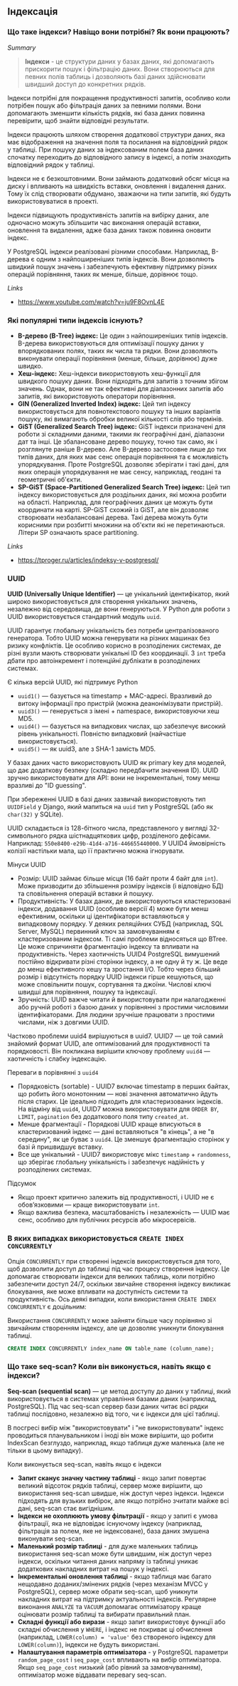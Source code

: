 ## Індексація

### Що таке індекси? Навіщо вони потрібні? Як вони працюють?

*Summary*
>  **Індекси** - це структури даних у базах даних, які допомагають прискорити пошук і фільтрацію даних. Вони створюються для певних полів таблиць і дозволяють базі даних здійснювати швидший доступ до конкретних рядків.

Індекси потрібні для покращення продуктивності запитів, особливо коли потрібен пошук або фільтрація даних за певними полями. Вони допомагають зменшити кількість рядків, які база даних повинна перевірити, щоб знайти відповідні результати.

Індекси працюють шляхом створення додаткової структури даних, яка має відображення на значення поля та посилання на відповідний рядок у таблиці. При пошуку даних за індексованим полем база даних спочатку переходить до відповідного запису в індексі, а потім знаходить відповідний рядок у таблиці.

Індекси не є безкоштовними. Вони займають додатковий обсяг місця на диску і впливають на швидкість вставки, оновлення і видалення даних. Тому їх слід створювати обдумано, зважаючи на типи запитів, які будуть використовуватися в проекті.

Індекси підвищують продуктивність запитів на вибірку даних, але одночасно можуть збільшити час виконання операцій вставки, оновлення та видалення, адже база даних також повинна оновити індекс.

У PostgreSQL індекси реалізовані різними способами. Наприклад, B-дерева є одним з найпоширеніших типів індексів. Вони дозволяють швидкий пошук значень і забезпечують ефективну підтримку різних операцій порівняння, таких як менше, більше, дорівнює тощо.

*Links*

- https://www.youtube.com/watch?v=ju9F8OvnL4E

### Які популярні типи індексів існують?

- **B-дерево (B-Tree) індекс:** Це один з найпоширеніших типів індексів. B-дерева використовуються для оптимізації пошуку даних у впорядкованих полях, таких як числа та рядки. Вони дозволяють виконувати операції порівняння (менше, більше, дорівнює) дуже швидко.
- **Хеш-індекс:** Хеш-індекси використовують хеш-функції для швидкого пошуку даних. Вони підходять для запитів з точним збігом значень. Однак, вони не так ефективні для діапазонних запитів або запитів, які використовують оператори порівняння.
- **GIN (Generalized Inverted Index) індекс:** Цей тип індексу використовується для повнотекстового пошуку та інших варіантів пошуку, які вимагають обробки великої кількості слів або термінів.
- **GiST (Generalized Search Tree) індекс:** GiST індекси призначені для роботи зі складними даними, такими як географічні дані, діапазони дат та інші. Це збалансоване дерево пошуку, точно так само, як і розглянуте раніше B-дерево. Але B-дерево застосовне лише до тих типів даних, для яких має сенс операція порівняння та є можливість упорядкування. Проте PostgreSQL дозволяє зберігати і такі дані, для яких операція упорядкування не має сенсу, наприклад, геодані та геометричні об'єкти.
- **SP-GiST (Space-Partitioned Generalized Search Tree) індекс:** Цей тип індексу використовується для роздільних даних, які можна розбити на області. Наприклад, для географічних даних це можуть бути координати на карті. SP-GiST схожий із GiST, але він дозволяє створювати незбалансовані дерева. Такі дерева можуть бути корисними при розбитті множини на  об'єкти які не перетинаються. Літери SP означають space partitioning.

*Links*

- https://tproger.ru/articles/indeksy-v-postgresql/

### UUID

**UUID (Universally Unique Identifier)** — це унікальний ідентифікатор, який широко використовується для створення унікальних значень, незалежно від середовища, де вони генеруються. У Python для роботи з UUID використовується стандартний модуль `uuid`.

UUID гарантує глобальну унікальність без потреби централізованого генератора. Тобто UUID можна генерувати на різних машинах без ризику конфліктів. Це особливо корисно в розподілених системах, де різні вузли мають створювати унікальні ID без координації. З `int` треба дбати про автоінкремент і потенційні дублікати в розподілених системах.

Є кілька версій UUID, які підтримує Python

- `uuid1()` — базується на timestamp + MAC-адресі. Вразливий до витоку інформації про пристрій (можна деанонімізувати пристрій).
- `uuid3()` — генерується з імені + namespace, використовуючи хеш MD5.
- `uuid4()` — базується на випадкових числах, що забезпечує високий рівень унікальності. Повністю випадковий (найчастіше використовується).
- `uuid5()` — як uuid3, але з SHA-1 замість MD5.

У базах даних часто використовують UUID як primary key для моделей, що дає додаткову безпеку (складно передбачити значення ID).
UUID зручно використовувати для API: вони не інкрементальні, тому менш вразливі до "ID guessing".

При збереженні UUID в базі даних зазвичай використовують тип `UUIDField` у Django, який мапиться на `uuid` тип у PostgreSQL (або як `char(32)` у SQLite).

UUID складається із 128-бітного числа, представленого у вигляді 32-символьного рядка шістнадцяткових цифр, розділеного дефісами. Наприклад: `550e8400-e29b-41d4-a716-446655440000`.
У UUID4 ймовірність колізії настільки мала, що її практично можна ігнорувати.

Мінуси UUID

- Розмір: UUID займає більше місця (16 байт проти 4 байт для `int`). Може призводити до збільшення розміру індексів (і відповідно БД) та сповільнення операцій вставки й пошуку.
- Продуктивність:  У базах даних, де використовуються кластеризовані індекси, додавання UUID (особливо версії 4) може бути менш ефективним, оскільки ці ідентифікатори вставляються у випадковому порядку. У деяких реляційних СУБД (наприклад, SQL Server, MySQL) первинний ключ за замовчуванням є кластеризованим індексом. Ті самі проблеми відносяться що BTree. Це може спричиняти фрагментацію індексу та впливати на продуктивність. Через хаотичність UUID4 PostgreSQL вимушений постійно відкривати різні сторінки індексу, а не одну й ту ж. Це веде до менш ефективного кешу та зростання I/O. Тобто через більший розмір і відсутність порядку UUID індекси гірше кешуються, що може сповільнити пошук, сортування та джоїни. Числові ключі швидші для порівняння, пошуку та індексації.
- Зручність: UUID важче читати й використовувати при налагодженні або ручній роботі з базою даних у порівнянні з простими числовими ідентифікаторами. Для людини зручніше працювати з простими числами, ніж з довгими UUID.

Частково проблеми uuid4 вирішуються в uuid7. UUID7 — це той самий знайомий формат UUID, але оптимізований для продуктивності та порядковості. Він покликана вирішити ключову проблему `uuid4` — хаотичність і слабку індексацію.

Переваги в порівнянні з `uuid4`

- Порядковість (sortable)  - UUID7 включає timestamp в перших байтах, що робить його монотонним — нові значення автоматично йдуть після старих. Це ідеально підходить для кластеризованих індексів. На відміну від `uuid4`, UUID7 можна використовувати для `ORDER BY`, `LIMIT`, `pagination` без додаткового поля типу `created_at`.
- Менше фрагментації - Порядкові UUID краще вписуються в кластеризований індекс — дані вставляються "в кінець", а не "в середину", як це буває з `uuid4`. Це зменшує фрагментацію сторінок у базі й пришвидшує вставку.
- Все ще унікальний - UUID7 використовує мікс `timestamp` + `randomness`, що зберігає глобальну унікальність і забезпечує надійність у розподілених системах.

Підсумок

- Якщо проект критично залежить від продуктивності, і UUID не є обов’язковими — краще використовувати `int`.
- Якщо важлива безпека, масштабованість і незалежність — UUID має сенс, особливо для публічних ресурсів або мікросервісів.

### В яких випадках використовується `CREATE INDEX CONCURRENTLY`

Опція `CONCURRENTLY` при створенні індексів використовується для того, щоб дозволити доступ до таблиці під час процесу створення індексу. Це допомагає створювати індекси для великих таблиць, коли потрібно забезпечити доступ 24/7, оскільки звичайне створення індексу викликає блокування, яке може впливати на доступність системи та продуктивність. Ось деякі випадки, коли використання `CREATE INDEX CONCURRENTLY` є доцільним:

Використання `CONCURRENTLY` може зайняти більше часу порівняно зі звичайним створенням індексу, але це дозволяє уникнути блокування таблиці.

```sql
CREATE INDEX CONCURRENTLY index_name ON table_name (column_name);
```

### Що таке seq-scan? Коли він виконується, навіть якщо є індекси?

**Seq-scan (sequential scan)** — це метод доступу до даних у таблиці, який використовується в системах управління базами даних (наприклад, PostgreSQL). Під час seq-scan сервер бази даних читає всі рядки таблиці послідовно, незалежно від того, чи є індекси для цієї таблиці.

В посгресі вибір між "використовувати" і "не використовувати" індекс проводиться планувальником і іноді він може вирішити, що робити IndexScan безглуздо, наприклад, якщо таблиця дуже маленька (але не тільки в цьому випадку).

Коли виконується seq-scan, навіть якщо є індекси

- **Запит сканує значну частину таблиці**  - якщо запит повертає великий відсоток рядків таблиці, сервер може вирішити, що використання seq-scan швидше, ніж доступ через індекси. Індекси підходять для вузьких вибірок, але якщо потрібно зчитати майже всі дані, seq-scan стає вигіднішим.
- **Індекси не охоплюють умову фільтрації**  - якщо у запиті є умова фільтрації, яка не відповідає існуючому індексу (наприклад, фільтрація за полем, яке не індексоване), база даних змушена виконувати seq-scan.
- **Маленький розмір таблиці**  - для дуже маленьких таблиць використання seq-scan може бути швидшим, ніж доступ через індекси, оскільки читання даних напряму із таблиці уникає додаткових накладних витрат на пошук у індексі.
- **Інкрементальні оновлення таблиці**  - якщо таблиця має багато нещодавно доданих/змінених рядків (через механізм MVCC у PostgreSQL), сервер може обрати seq-scan, щоб уникнути накладних витрат на підтримку актуальності індексів. Регулярне виконання `ANALYZE` та `VACUUM` допомагає оптимізатору краще оцінювати розмір таблиці та вибирати правильний план.
- **Складні функції або вирази**  - якщо запит використовує функції або складні обчислення у `WHERE`, і індекс не покриває ці обчислення (наприклад, `LOWER(column) = 'value'` без створеного індексу для `LOWER(column)`), індекси не будуть використані.
- **Налаштування параметрів оптимізатора**  - у PostgreSQL параметри `random_page_cost` і `seq_page_cost` впливають на вибір оптимізатора. Якщо `seq_page_cost` низький (або рівний за замовчуванням), оптимізатор може віддавати перевагу seq-scan.

